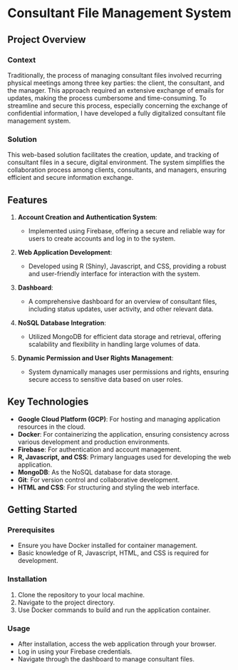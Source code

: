 # Consultant File Management System

## Project Overview

### Context
Traditionally, the process of managing consultant files involved recurring physical meetings among three key parties: the client, the consultant, and the manager. This approach required an extensive exchange of emails for updates, making the process cumbersome and time-consuming. To streamline and secure this process, especially concerning the exchange of confidential information, I have developed a fully digitalized consultant file management system.

### Solution
This web-based solution facilitates the creation, update, and tracking of consultant files in a secure, digital environment. The system simplifies the collaboration process among clients, consultants, and managers, ensuring efficient and secure information exchange.

## Features

1. **Account Creation and Authentication System**: 
   - Implemented using Firebase, offering a secure and reliable way for users to create accounts and log in to the system.

2. **Web Application Development**:
   - Developed using R (Shiny), Javascript, and CSS, providing a robust and user-friendly interface for interaction with the system.

3. **Dashboard**:
   - A comprehensive dashboard for an overview of consultant files, including status updates, user activity, and other relevant data.

4. **NoSQL Database Integration**:
   - Utilized MongoDB for efficient data storage and retrieval, offering scalability and flexibility in handling large volumes of data.

5. **Dynamic Permission and User Rights Management**:
   - System dynamically manages user permissions and rights, ensuring secure access to sensitive data based on user roles.

## Key Technologies
- **Google Cloud Platform (GCP)**: For hosting and managing application resources in the cloud.
- **Docker**: For containerizing the application, ensuring consistency across various development and production environments.
- **Firebase**: For authentication and account management.
- **R, Javascript, and CSS**: Primary languages used for developing the web application.
- **MongoDB**: As the NoSQL database for data storage.
- **Git**: For version control and collaborative development.
- **HTML and CSS**: For structuring and styling the web interface.

## Getting Started

### Prerequisites
- Ensure you have Docker installed for container management.
- Basic knowledge of R, Javascript, HTML, and CSS is required for development.

### Installation
1. Clone the repository to your local machine.
2. Navigate to the project directory.
3. Use Docker commands to build and run the application container.

### Usage
- After installation, access the web application through your browser.
- Log in using your Firebase credentials.
- Navigate through the dashboard to manage consultant files.
